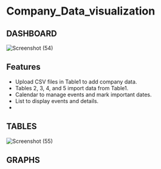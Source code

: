 # Company_Data_visualization

## DASHBOARD ##
![Screenshot (54)](https://github.com/maheshcoder/Company_Data_Visual--Ant_Design/assets/96939193/35a700e1-bd72-4988-b97b-3139c0443d48)

## Features
- Upload CSV files in Table1 to add company data.
- Tables 2, 3, 4, and 5 import data from Table1.
- Calendar to manage events and mark important dates.
- List to display events and details.
- 
## TABLES
![Screenshot (55)](https://github.com/maheshcoder/Company_Data_Visual--Ant_Design/assets/96939193/d1b5ad11-20aa-4b5c-a0b7-f0f6a03c75a7)

## GRAPHS
